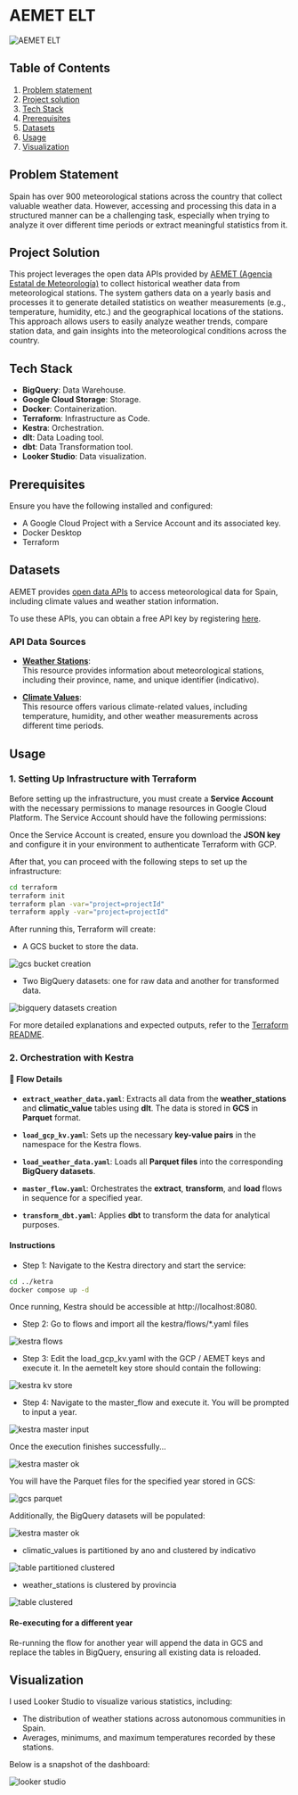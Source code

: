 # AEMET ELT

![AEMET ELT](images/aemetelt.gif)

## Table of Contents
1. [Problem statement](#problem-statement)
2. [Project solution](#project-solution)
3. [Tech Stack](#tech-stack)
4. [Prerequisites](#prerequisites)
5. [Datasets](#datasets)
6. [Usage](#usage)
7. [Visualization](#visualization)

## Problem Statement

Spain has over 900 meteorological stations across the country that collect valuable weather data. However, accessing and processing this data in a structured manner can be a challenging task, especially when trying to analyze it over different time periods or extract meaningful statistics from it.

## Project Solution

This project leverages the open data APIs provided by [AEMET (Agencia Estatal de Meteorología)](https://opendata.aemet.es/dist/index.html) to collect historical weather data from meteorological stations. The system gathers data on a yearly basis and processes it to generate detailed statistics on weather measurements (e.g., temperature, humidity, etc.) and the geographical locations of the stations. This approach allows users to easily analyze weather trends, compare station data, and gain insights into the meteorological conditions across the country.

## Tech Stack

- **BigQuery**: Data Warehouse.
- **Google Cloud Storage**: Storage.
- **Docker**: Containerization.
- **Terraform**: Infrastructure as Code.
- **Kestra**: Orchestration.
- **dlt**: Data Loading tool.
- **dbt**: Data Transformation tool.
- **Looker Studio**: Data visualization.

## Prerequisites

Ensure you have the following installed and configured:

- A Google Cloud Project with a Service Account and its associated key.
- Docker Desktop
- Terraform

## Datasets

AEMET provides [open data APIs](https://opendata.aemet.es/dist/index.html?) to access meteorological data for Spain, including climate values and weather station information.

To use these APIs, you can obtain a free API key by registering [here](https://opendata.aemet.es/centrodedescargas/altaUsuario).


### API Data Sources

- **[Weather Stations](https://opendata.aemet.es/opendata/sh/0556af7a)**:  
  This resource provides information about meteorological stations, including their province, name, and unique identifier (indicativo).

- **[Climate Values](https://opendata.aemet.es/opendata/sh/b3aa9d28)**:  
  This resource offers various climate-related values, including temperature, humidity, and other weather measurements across different time periods.

## Usage

### 1. Setting Up Infrastructure with Terraform

Before setting up the infrastructure, you must create a **Service Account** with the necessary permissions to manage resources in Google Cloud Platform. The Service Account should have the following permissions:

Once the Service Account is created, ensure you download the **JSON key** and configure it in your environment to authenticate Terraform with GCP.

After that, you can proceed with the following steps to set up the infrastructure:

```sh
cd terraform
terraform init
terraform plan -var="project=projectId"
terraform apply -var="project=projectId"
```

After running this, Terraform will create:
* A GCS bucket to store the data.

![gcs bucket creation](images/bucket-creation.PNG)
* Two BigQuery datasets: one for raw data and another for transformed data.

![bigquery datasets creation](images/datasets-creation.PNG)

For more detailed explanations and expected outputs, refer to the [Terraform README](terraform/README.md).

### 2. Orchestration with Kestra

#### 🔹 **Flow Details**

- **`extract_weather_data.yaml`**: Extracts all data from the **weather_stations** and **climatic_value** tables using **dlt**. The data is stored in **GCS** in **Parquet** format.

- **`load_gcp_kv.yaml`**: Sets up the necessary **key-value pairs** in the namespace for the Kestra flows.

- **`load_weather_data.yaml`**: Loads all **Parquet files** into the corresponding **BigQuery datasets**.

- **`master_flow.yaml`**: Orchestrates the **extract**, **transform**, and **load** flows in sequence for a specified year.

- **`transform_dbt.yaml`**: Applies **dbt** to transform the data for analytical purposes.

#### **Instructions**

* Step 1: Navigate to the Kestra directory and start the service:
```sh
cd ../ketra
docker compose up -d
```
Once running, Kestra should be accessible at http://localhost:8080.

* Step 2: Go to flows and import all the kestra/flows/*.yaml files

![kestra flows](images/kestra-flows.PNG)

* Step 3: Edit the load_gcp_kv.yaml with the GCP / AEMET keys and execute it.
In the aemetelt key store should contain the following:

![kestra kv store](images/kestra-kv-store.PNG)

* Step 4: Navigate to the master_flow and execute it. You will be prompted to input a year.

![kestra master input](images/kestra-master-input.PNG)

Once the execution finishes successfully...

![kestra master ok](images/kestra-master-ok.PNG)

You will have the Parquet files for the specified year stored in GCS:

![gcs parquet](images/gcs-parquet.PNG)

Additionally, the BigQuery datasets will be populated:

![kestra master ok](images/bq-datasets-filled.PNG)

* climatic_values is partitioned by ano and clustered by indicativo

![table partitioned clustered](images/partitionedandclustered.PNG)

* weather_stations is clustered by provincia

![table clustered](images/clustered.PNG)

#### Re-executing for a different year

Re-running the flow for another year will append the data in GCS and replace the tables in BigQuery, ensuring all existing data is reloaded.

## Visualization

I used Looker Studio to visualize various statistics, including:

- The distribution of weather stations across autonomous communities in Spain.
- Averages, minimums, and maximum temperatures recorded by these stations.

Below is a snapshot of the dashboard:

![looker studio](images/looker.PNG)


